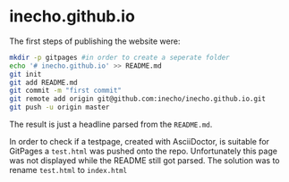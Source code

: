 # inecho.github.io
The first steps of publishing the website were:
```bash
mkdir -p gitpages #in order to create a seperate folder
echo '# inecho.github.io' >> README.md
git init
git add README.md
git commit -m "first commit"
git remote add origin git@github.com:inecho/inecho.github.io.git
git push -u origin master
```
The result is just a headline parsed from the `README.md`.

In order to check if a testpage, created with AsciiDoctor, is suitable for GitPages a `test.html` was pushed onto the repo. Unfortunately this page was not displayed while the README still got parsed. The solution was to rename `test.html` to `index.html`
